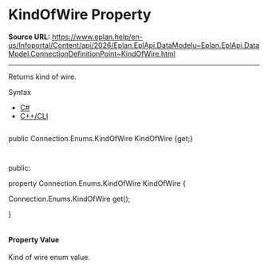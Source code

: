 # KindOfWire Property

**Source URL:** https://www.eplan.help/en-us/Infoportal/Content/api/2026/Eplan.EplApi.DataModelu~Eplan.EplApi.DataModel.ConnectionDefinitionPoint~KindOfWire.html

---

Returns kind of wire.

Syntax

- [C#](#i-syntax-CS)
- [C++/CLI](#i-syntax-CPP2005)

```
```
public Connection.Enums.KindOfWire KindOfWire {get;}
```
```

```
```
public:

property Connection.Enums.KindOfWire KindOfWire {

   Connection.Enums.KindOfWire get();

}
```
```

#### Property Value

Kind of wire enum value.
